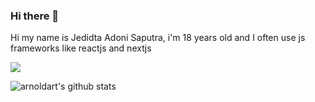 ### Hi there 👋

Hi my name is Jedidta Adoni Saputra, i'm 18 years old and I often use js frameworks like reactjs and nextjs

<img src="https://img.shields.io/badge/javascript%20-%23323330.svg?&style=for-the-badge&logo=javascript&logoColor=%23F7DF1E"/>

![arnoldart's github stats](https://github-readme-stats.vercel.app/api?username=arnoldart&show_icons=true)
